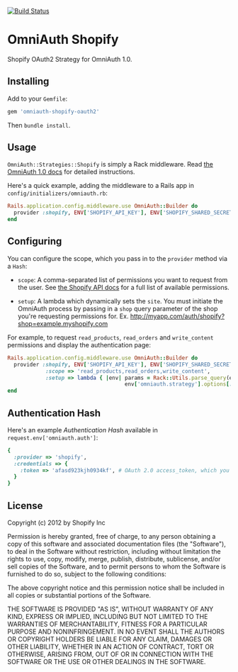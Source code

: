 [![Build Status](https://api.travis-ci.org/Shopify/omniauth-shopify-oauth2.png?branch=master)](http://travis-ci.org/Shopify/omniauth-shopify-oauth2)

# OmniAuth Shopify

Shopify OAuth2 Strategy for OmniAuth 1.0.

## Installing

Add to your `Gemfile`:

```ruby
gem 'omniauth-shopify-oauth2'
```

Then `bundle install`.

## Usage

`OmniAuth::Strategies::Shopify` is simply a Rack middleware. Read [the OmniAuth 1.0 docs](https://github.com/intridea/omniauth) for detailed instructions.

Here's a quick example, adding the middleware to a Rails app in `config/initializers/omniauth.rb`:

```ruby
Rails.application.config.middleware.use OmniAuth::Builder do
  provider :shopify, ENV['SHOPIFY_API_KEY'], ENV['SHOPIFY_SHARED_SECRET']
end
```

## Configuring

You can configure the scope, which you pass in to the `provider` method via a `Hash`:

* `scope`: A comma-separated list of permissions you want to request from the user. See [the Shopify API docs](http://docs.shopify.com/api/tutorials/oauth) for a full list of available permissions.

* `setup`: A lambda which dynamically sets the `site`. You must initiate the OmniAuth process by passing in a `shop` query parameter of the shop you're requesting permissions for. Ex. http://myapp.com/auth/shopify?shop=example.myshopify.com

For example, to request `read_products`, `read_orders` and `write_content` permissions and display the authentication page:

```ruby
Rails.application.config.middleware.use OmniAuth::Builder do
  provider :shopify, ENV['SHOPIFY_API_KEY'], ENV['SHOPIFY_SHARED_SECRET'],
            :scope => 'read_products,read_orders,write_content',
            :setup => lambda { |env| params = Rack::Utils.parse_query(env['QUERY_STRING'])
                                     env['omniauth.strategy'].options[:client_options][:site] = "https://#{params['shop']}" }
end
```

## Authentication Hash

Here's an example *Authentication Hash* available in `request.env['omniauth.auth']`:

```ruby
{
  :provider => 'shopify',
  :credentials => {
    :token => 'afasd923kjh0934kf', # OAuth 2.0 access_token, which you store and use to authenticate API requests
  }
}
```

## License

Copyright (c) 2012 by Shopify Inc

Permission is hereby granted, free of charge, to any person obtaining a copy of this software and associated documentation files (the "Software"), to deal in the Software without restriction, including without limitation the rights to use, copy, modify, merge, publish, distribute, sublicense, and/or sell copies of the Software, and to permit persons to whom the Software is furnished to do so, subject to the following conditions:

The above copyright notice and this permission notice shall be included in all copies or substantial portions of the Software.

THE SOFTWARE IS PROVIDED "AS IS", WITHOUT WARRANTY OF ANY KIND, EXPRESS OR IMPLIED, INCLUDING BUT NOT LIMITED TO THE WARRANTIES OF MERCHANTABILITY, FITNESS FOR A PARTICULAR PURPOSE AND NONINFRINGEMENT. IN NO EVENT SHALL THE AUTHORS OR COPYRIGHT HOLDERS BE LIABLE FOR ANY CLAIM, DAMAGES OR OTHER LIABILITY, WHETHER IN AN ACTION OF CONTRACT, TORT OR OTHERWISE, ARISING FROM, OUT OF OR IN CONNECTION WITH THE SOFTWARE OR THE USE OR OTHER DEALINGS IN THE SOFTWARE.
